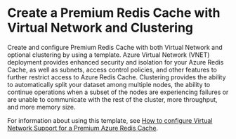 # Create a Premium Redis Cache with Virtual Network and Clustering

Create and configure Premium Redis Cache with both Virtual Network and optional clustering by using a template. Azure Virtual Network (VNET) deployment provides enhanced security and isolation for your Azure Redis Cache, as well as subnets, access control policies, and other features to further restrict access to Azure Redis Cache. Clustering provides the ability to automatically split your dataset among multiple nodes, the ability to continue operations when a subset of the nodes are experiencing failures or are unable to communicate with the rest of the cluster, more throughput, and more memory size.

For information about using this template, see [How to configure Virtual Network Support for a Premium Azure Redis Cache](https://azure.microsoft.com/documentation/articles/cache-how-to-premium-vnet/).

